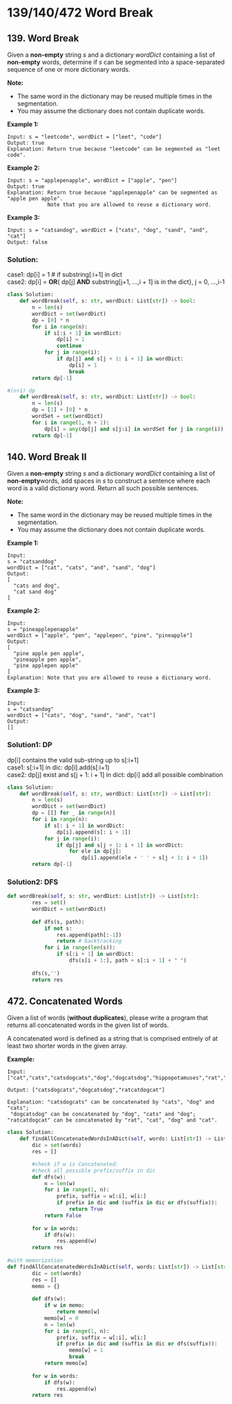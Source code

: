 # 139/140/472 Word Break

## 139. Word Break

Given a **non-empty** string _s_ and a dictionary _wordDict_ containing a list of **non-empty** words, determine if _s_ can be segmented into a space-separated sequence of one or more dictionary words.

**Note:**

* The same word in the dictionary may be reused multiple times in the segmentation.
* You may assume the dictionary does not contain duplicate words.

**Example 1:**

```text
Input: s = "leetcode", wordDict = ["leet", "code"]
Output: true
Explanation: Return true because "leetcode" can be segmented as "leet code".
```

**Example 2:**

```text
Input: s = "applepenapple", wordDict = ["apple", "pen"]
Output: true
Explanation: Return true because "applepenapple" can be segmented as "apple pen apple".
             Note that you are allowed to reuse a dictionary word.
```

**Example 3:**

```text
Input: s = "catsandog", wordDict = ["cats", "dog", "sand", "and", "cat"]
Output: false
```

### Solution:

case1: dp\[i\] = 1 \# if substring\[:i+1\] in dict  
case2: dp\[i\] = **OR**{ dp\[j\] **AND** substring\[j+1, ...,i + 1\] is in the dict}, j = 0, ...,i-1

```python
class Solution:
    def wordBreak(self, s: str, wordDict: List[str]) -> bool:
        n = len(s) 
        wordDict = set(wordDict)
        dp = [0] * n
        for i in range(n):
            if s[:i + 1] in wordDict:
                dp[i] = 1
                continue
            for j in range(i):
                if dp[j] and s[j + 1: i + 1] in wordDict:
                    dp[i] = 1
                    break
        return dp[-1]

#(n+1) dp
    def wordBreak(self, s: str, wordDict: List[str]) -> bool:
        n = len(s)
        dp = [1] + [0] * n 
        wordSet = set(wordDict)
        for i in range(1, n + 1):
            dp[i] = any(dp[j] and s[j:i] in wordSet for j in range(i))
        return dp[-1]
```

## 140. Word Break II

Given a **non-empty** string _s_ and a dictionary _wordDict_ containing a list of **non-empty**words, add spaces in _s_ to construct a sentence where each word is a valid dictionary word. Return all such possible sentences.

**Note:**

* The same word in the dictionary may be reused multiple times in the segmentation.
* You may assume the dictionary does not contain duplicate words.

**Example 1:**

```text
Input:
s = "catsanddog"
wordDict = ["cat", "cats", "and", "sand", "dog"]
Output:
[
  "cats and dog",
  "cat sand dog"
]
```

**Example 2:**

```text
Input:
s = "pineapplepenapple"
wordDict = ["apple", "pen", "applepen", "pine", "pineapple"]
Output:
[
  "pine apple pen apple",
  "pineapple pen apple",
  "pine applepen apple"
]
Explanation: Note that you are allowed to reuse a dictionary word.
```

**Example 3:**

```text
Input:
s = "catsandog"
wordDict = ["cats", "dog", "sand", "and", "cat"]
Output:
[]
```

### Solution1: DP

dp\[i\] contains the valid sub-string up to s\[:i+1\]  
case1: s\[:i+1\] in dic: dp\[i\].add\(s\[:i+1\)  
case2: dp\[j\] exist and s\[j + 1: i + 1\] in dict: dp\[i\] add all possible combination

```python
class Solution:
    def wordBreak(self, s: str, wordDict: List[str]) -> List[str]:
        n = len(s) 
        wordDict = set(wordDict)
        dp = [[] for _ in range(n)]
        for i in range(n):
            if s[: i + 1] in wordDict:
                dp[i].append(s[: i + 1])
            for j in range(i):
                if dp[j] and s[j + 1: i + 1] in wordDict:
                    for ele in dp[j]:
                        dp[i].append(ele + ' ' + s[j + 1: i + 1])          
        return dp[-1]
```

### Solution2: DFS

```python
def wordBreak(self, s: str, wordDict: List[str]) -> List[str]:
        res = set()
        wordDict = set(wordDict)
        
        def dfs(s, path): 
            if not s:
                res.append(path[:-1])
                return # backtracking
            for i in range(len(s)):
                if s[:i + 1] in wordDict:
                    dfs(s[i + 1:], path + s[:i + 1] + " ")
    
        dfs(s,'')
        return res
```

## 472. Concatenated Words

Given a list of words \(**without duplicates**\), please write a program that returns all concatenated words in the given list of words.

A concatenated word is defined as a string that is comprised entirely of at least two shorter words in the given array.

**Example:**  


```text
Input: ["cat","cats","catsdogcats","dog","dogcatsdog","hippopotamuses","rat","ratcatdogcat"]

Output: ["catsdogcats","dogcatsdog","ratcatdogcat"]

Explanation: "catsdogcats" can be concatenated by "cats", "dog" and "cats"; 
 "dogcatsdog" can be concatenated by "dog", "cats" and "dog"; 
"ratcatdogcat" can be concatenated by "rat", "cat", "dog" and "cat".
```

```python
class Solution:
    def findAllConcatenatedWordsInADict(self, words: List[str]) -> List[str]:
        dic = set(words)
        res = []

        #check if w is Concatenated:
        #check all possible prefix/suffix in dic
        def dfs(w):       
            n = len(w)
            for i in range(1, n):
                prefix, suffix = w[:i], w[i:]
                if prefix in dic and (suffix in dic or dfs(suffix)):
                    return True
            return False
                     
        for w in words:
            if dfs(w):
                res.append(w)
        return res
        
#with memorization
def findAllConcatenatedWordsInADict(self, words: List[str]) -> List[str]:
        dic = set(words)
        res = []
        memo = {}
        
        def dfs(w):    
            if w in memo:
                return memo[w]
            memo[w] = 0
            n = len(w)
            for i in range(1, n):
                prefix, suffix = w[:i], w[i:]
                if prefix in dic and (suffix in dic or dfs(suffix)):
                    memo[w] = 1
                    break
            return memo[w]
                     
        for w in words:
            if dfs(w):
                res.append(w)
        return res
```




